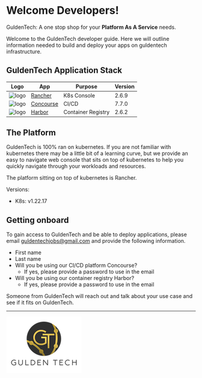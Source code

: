 # Welcome Developers!

GuldenTech: A one stop shop for your **Platform As A Service** needs.

Welcome to the GuldenTech developer guide. Here we will outline information needed to build and deploy your apps on guldentech infrastructure.

## GuldenTech Application Stack

| Logo | App | Purpose | Version | 
| --- | --- | --- | --- |
| ![logo](https://www.rancher.com/assets/img/favicon.png) | [Rancher](https://rancher.guldentech.com) | K8s Console | 2.6.9 |
| ![logo](https://concourse2.guldentech.com/public/images/favicon.png) | [Concourse](https://concourse2.guldentech.com/) | CI/CD |  7.7.0 |
| ![logo](https://goharbor.io/favicon.svg) | [Harbor](https://harbor2.guldentech.com/) | Container Registry | 2.6.2 |


## The Platform

GuldenTech is 100% ran on kubernetes. If you are not familiar with kubernetes there may be a little bit of a learning curve, but we provide an easy to navigate web console that sits on top of kubernetes to help you quickly navigate through your workloads and resources.

The platform sitting on top of kubernetes is Rancher.

Versions:
* K8s: v1.22.17

## Getting onboard

To gain access to GuldenTech and be able to deploy applications, please email [guldentechjobs@gmail.com](mailto:guldentechjobs@gmail.com) and provide the following information.

* First name
* Last name
* Will you be using our CI/CD platform Concourse?
    * If yes, please provide a password to use in the email
* Will you be using our container registry Harbor?
    * If yes, please provide a password to use in the email

Someone from GuldenTech will reach out and talk about your use case and see if it fits on GuldenTech.

<hr>

![logo](_media/gt-words.jpg)